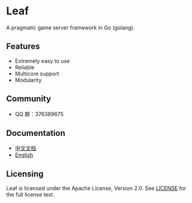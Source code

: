 Leaf
====
A pragmatic game server framework in Go (golang).

Features
---------

* Extremely easy to use
* Reliable
* Multicore support
* Modularity

Community
---------

* QQ 群：376389675

Documentation
---------

* [中文文档](https://github.com/gimmetm/leaf/blob/master/TUTORIAL_ZH.md)
* [English](https://github.com/gimmetm/leaf/blob/master/TUTORIAL_EN.md)

Licensing
---------

Leaf is licensed under the Apache License, Version 2.0. See [LICENSE](https://github.com/gimmetm/leaf/blob/master/LICENSE) for the full license text.
